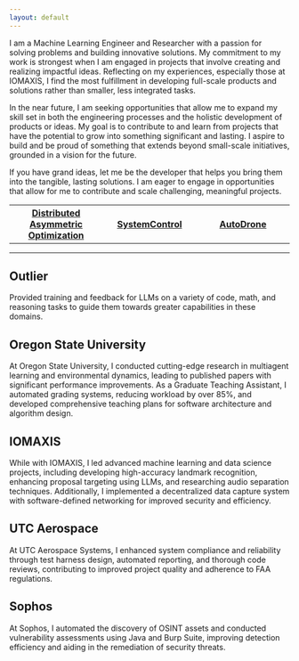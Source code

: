 ```yaml
---
layout: default
---
```


I am a Machine Learning Engineer and Researcher with a passion for solving problems and building innovative solutions. My commitment to my work is strongest when I am engaged in projects that involve creating and realizing impactful ideas. Reflecting on my experiences, especially those at IOMAXIS, I find the most fulfillment in developing full-scale products and solutions rather than smaller, less integrated tasks.

In the near future, I am seeking opportunities that allow me to expand my skill set in both the engineering processes and the holistic development of products or ideas. My goal is to contribute to and learn from projects that have the potential to grow into something significant and lasting. I aspire to build and be proud of something that extends beyond small-scale initiatives, grounded in a vision for the future.

If you have grand ideas, let me be the developer that helps you bring them into the tangible, lasting solutions. I am eager to engage in opportunities that allow for me to contribute and scale challenging, meaningful projects.

[//]: # (A place all for me to just ramble and rant. And you've come across this place. How unfortunate of you.)

[//]: # ()
[//]: # ()
[//]: # (I've been thinking further on our conversation from the other day and talking it through with some of my labmates from before. Gaurav pointed out that I'm most devoted when I'm solving a problem, and more importantly, building *something*.I think that's the direction I want to move at least in the immediate future, especially concerning cultivating relevant skillsets. Part of this is the &#40;software&#41; engineering processes, but also a full product/company/idea. Even thinking back to our time at IOMAXIS, the small contracts we started to tackle towards the end were less fulfilling and evoed less commitment. But when we were working on our projects that we wanted to make something out of, those were the type of projects I wanted to pursue; how to turn a grand idea into a realized implementation. )

[//]: # ()
[//]: # ()
[//]: # (Towards that end, I think for the next while, I want to find something that either guides me, or allows me to learn, what it takes to build something that is mine and that I am proud of, beyond just small scale projects or one-offs. Even while with Dr. Tumer, the papers and projects I'd pitch would always be backed by a larger idea of where I wanted to go with it the eventual future &#40;though scoping wasn't always consistent and not always part of the pitch&#41;.)

[//]: # ()
[//]: # ()
[//]: # (I am an experienced Machine Learning Engineer and Researcher with a strong background in AI, multi-agent systems, and cybersecurity. My work has spanned developing high-accuracy recognition systems, enhancing proposal processes through advanced machine learning, and conducting research on innovative audio separation techniques.)

[//]: # ()
[//]: # (I am passionate about leveraging my skills to drive technological advancements and contribute to cutting-edge AI research and applications. I am currently seeking opportunities that allow me to work on impactful projects, collaborate with interdisciplinary teams, and continue my professional growth in the fields of machine learning and AI.)


<table style="width: 100%">
  <tr>
    <th style="width:30%; text-align: center"><a href="https://github.com/AndrewTFesta/AutoDrone">Distributed Asymmetric Optimization</a></th>
    <th style="width:30%; text-align: center"><a href="https://github.com/AndrewTFesta/AutoDrone">SystemControl</a></th>
    <th style="width:30%; text-align: center"><a href="https://github.com/AndrewTFesta/AutoDrone">AutoDrone</a></th>
  </tr>
</table>

-----

## Outlier

Provided training and feedback for LLMs on a variety of code, math, and reasoning tasks to guide them towards greater capabilities in these domains.

## Oregon State University

At Oregon State University, I conducted cutting-edge research in multiagent learning and environmental dynamics, leading to published papers with significant performance improvements. As a Graduate Teaching Assistant, I automated grading systems, reducing workload by over 85\%, and developed comprehensive teaching plans for software architecture and algorithm design.

## IOMAXIS

While with IOMAXIS, I led advanced machine learning and data science projects, including developing high-accuracy landmark recognition, enhancing proposal targeting using LLMs, and researching audio separation techniques. Additionally, I implemented a decentralized data capture system with software-defined networking for improved security and efficiency.

## UTC Aerospace

At UTC Aerospace Systems, I enhanced system compliance and reliability through test harness design, automated reporting, and thorough code reviews, contributing to improved project quality and adherence to FAA regulations.

## Sophos

At Sophos, I automated the discovery of OSINT assets and conducted vulnerability assessments using Java and Burp Suite, improving detection efficiency and aiding in the remediation of security threats.
